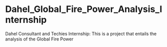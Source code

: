 # Dahel_Global_Fire_Power_Analysis_Internship
Dahel Consultant and Techies Internship: This is a project that entails the analysis of the Global Fire Power

